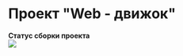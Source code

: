 # Проект "Web - движок"

<b>Статус сборки проекта</b>
<br>
<img src = "https://github.com/5mens/WebEngine/workflows/build/badge.svg"><br>
